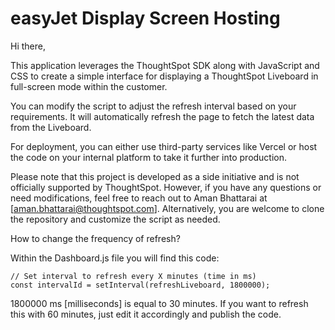 # easyJet Display Screen Hosting

Hi there,

This application leverages the ThoughtSpot SDK along with JavaScript and CSS to create a simple interface for displaying a ThoughtSpot Liveboard in full-screen mode within the customer.

You can modify the script to adjust the refresh interval based on your requirements. It will automatically refresh the page to fetch the latest data from the Liveboard.

For deployment, you can either use third-party services like Vercel or host the code on your internal platform to take it further into production.

Please note that this project is developed as a side initiative and is not officially supported by ThoughtSpot. However, if you have any questions or need modifications, feel free to reach out to Aman Bhattarai at [aman.bhattarai@thoughtspot.com]. Alternatively, you are welcome to clone the repository and customize the script as needed.

How to change the frequency of refresh?

Within the Dashboard.js file you will find this code:

    // Set interval to refresh every X minutes (time in ms)
    const intervalId = setInterval(refreshLiveboard, 1800000);

1800000 ms [milliseconds] is equal to 30 minutes. If you want to refresh this with 60 minutes, just edit it accordingly and publish the code.
